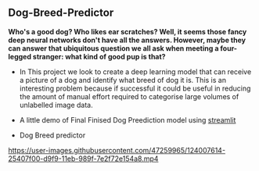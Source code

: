 ## Dog-Breed-Predictor

**Who's a good dog? Who likes ear scratches? Well, it seems those fancy deep neural networks don't have all the answers. However, maybe they can answer that ubiquitous question we all ask when meeting a four-legged stranger: what kind of good pup is that?**

* In This project we look to create a deep learning model that can receive a picture of a dog and identify what breed of dog it is. This is an interesting problem because if successful it could be useful in reducing the amount of manual effort required to categorise large volumes of unlabelled image data.


* A little demo of Final Finised Dog Preediction model using [streamlit](http://streamlit.io/) 
* Dog Breed predictor


https://user-images.githubusercontent.com/47259965/124007614-25407f00-d9f9-11eb-989f-7e2f72e154a8.mp4




